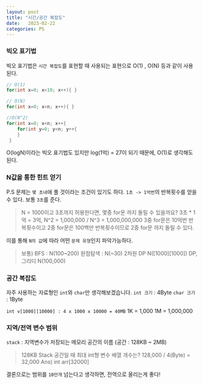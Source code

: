```yaml
---
layout: post
title: "시간/공간 복잡도"
date:   2023-02-22
categories: PS
---
```


### 빅오 표기법
빅오 표기법은 `시간 복잡도`를 표현할 때 사용되는 표현으로 O(1) , O(N) 등과 같이 사용된다.

```cpp
// O(1)
for(int x=0; x<10; x++){ }

// O(N)
for(int x=0; x<n; x++){ }

//O(N^2)
for(int x=0; x<n; x++{
	for(int y=0; y<n; y++{
    }
 }
```

O(logN)이라는 빅오 표기법도 있지만 log(1억) = 27이 되기 때문에, O(1)로 생각해도 된다.

### N값을 통한 힌트 얻기
P.S 문제는 `몇 초내`에 풀 것이라는 조건이 있기도 하다. `1초 -> 1억번`의 반복횟수를 얻을 수 있다. 보통 `3초`를 준다.

> N = 1000이고 3초까지 허용한다면, 몇중 for문 까지 돌릴 수 있을까요?
3초 * 1억 = 3억, N^2 = 1,000,000 / N^3 = 1,000,000,000 
3중 for문은 10억번 반복횟수이고 2중 for문은 100백만 반복횟수이므로 2중 for문 까지 돌릴 수 있다.

이를 통해 `N의 값`에 따라 어떤 `문제 유형`인지 파악가능하다.
> 보통)
BFS : N(100~200)
완점탐색 : N(~30)
2차원 DP N([1000][1000])
DP, 그리디 N(100,000)

### 공간 복잡도
자주 사용하는 자료형인 `int`와 `char`만 생각해보겠습니다.
`int 크기` : 4Byte
`char 크기` : 1Byte

`int v[1000][10000] : 4 x 1000 x 10000 = 40MB`
1K = 1,000
1M = 1,000,000

### 지역/전역 변수 범위
`stack` : 지역변수가 저장되는 메모리 공간의 이름 (공간 : 128KB ~ 2MB)
>128KB Stack 공간일 때 최대 int형 변수 배열 개수는?
128,000 / 4(Byte) = 32,000
Ans) int arr[32000]

결론으로는 범위를 `10만개` 넘는다고 생각하면, 전역으로 올리는게 좋다!
